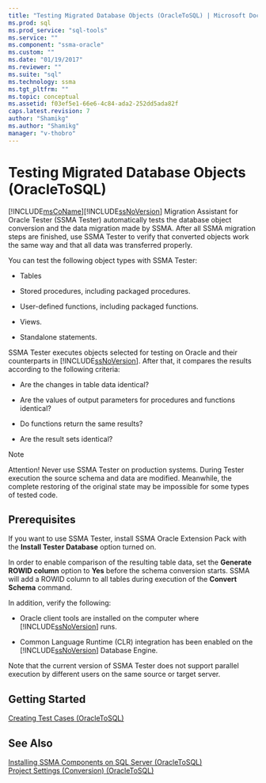 ```yaml
---
title: "Testing Migrated Database Objects (OracleToSQL) | Microsoft Docs"
ms.prod: sql
ms.prod_service: "sql-tools"
ms.service: ""
ms.component: "ssma-oracle"
ms.custom: ""
ms.date: "01/19/2017"
ms.reviewer: ""
ms.suite: "sql"
ms.technology: ssma
ms.tgt_pltfrm: ""
ms.topic: conceptual
ms.assetid: f03ef5e1-66e6-4c84-ada2-252dd5ada82f
caps.latest.revision: 7
author: "Shamikg"
ms.author: "Shamikg"
manager: "v-thobro"
---
```

# Testing Migrated Database Objects (OracleToSQL)
[!INCLUDE[msCoName](../../includes/msconame_md.md)][!INCLUDE[ssNoVersion](../../includes/ssnoversion_md.md)] Migration Assistant for Oracle Tester (SSMA Tester) automatically tests the database object conversion and the data migration made by SSMA. After all SSMA migration steps are finished, use SSMA Tester to verify that converted objects work the same way and that all data was transferred properly.  
  
You can test the following object types with SSMA Tester:  
  
-   Tables  
  
-   Stored procedures, including packaged procedures.  
  
-   User-defined functions, including packaged functions.  
  
-   Views.  
  
-   Standalone statements.  
  
SSMA Tester executes objects selected for testing on Oracle and their counterparts in [!INCLUDE[ssNoVersion](../../includes/ssnoversion_md.md)]. After that, it compares the results according to the following criteria:  
  
-   Are the changes in table data identical?  
  
-   Are the values of output parameters for procedures and functions identical?  
  
-   Do functions return the same results?  
  
-   Are the result sets identical?  
  
> [!NOTE]  
> Attention! Never use SSMA Tester on production systems. During Tester execution the source schema and data are modified. Meanwhile, the complete restoring of the original state may be impossible for some types of tested code.  
  
## Prerequisites  
If you want to use SSMA Tester, install SSMA Oracle Extension Pack with the **Install Tester Database** option turned on.  
  
In order to enable comparison of the resulting table data, set the **Generate ROWID column** option to **Yes** before the schema conversion starts. SSMA will add a ROWID column to all tables during execution of the **Convert Schema** command.  
  
In addition, verify the following:  
  
-   Oracle client tools are installed on the computer where [!INCLUDE[ssNoVersion](../../includes/ssnoversion_md.md)] runs.  
  
-   Common Language Runtime (CLR) integration has been enabled on the [!INCLUDE[ssNoVersion](../../includes/ssnoversion_md.md)] Database Engine.  
  
Note that the current version of SSMA Tester does not support parallel execution by different users on the same source or target server.  
  
## Getting Started  
[Creating Test Cases &#40;OracleToSQL&#41;](../../ssma/oracle/creating-test-cases-oracletosql.md)  
  
## See Also  
[Installing SSMA Components on SQL Server &#40;OracleToSQL&#41;](../../ssma/oracle/installing-ssma-components-on-sql-server-oracletosql.md)  
[Project Settings &#40;Conversion&#41; &#40;OracleToSQL&#41;](../../ssma/oracle/project-settings-conversion-oracletosql.md)  
  

